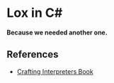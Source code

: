 # Lox in C#
**Because we needed another one.**

## References

- [Crafting Interpreters Book](https://www.craftinginterpreters.com/parsing-expressions.html)
